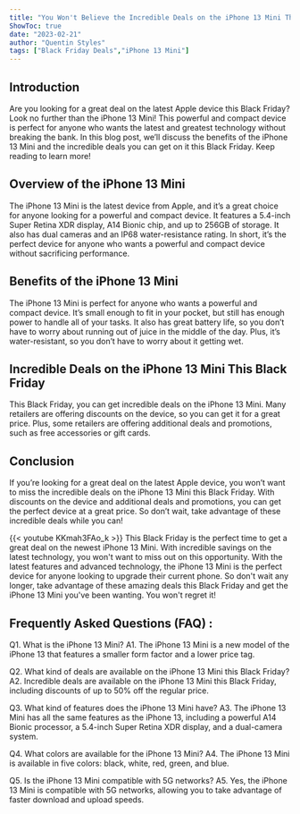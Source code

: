 ```yaml
---
title: "You Won't Believe the Incredible Deals on the iPhone 13 Mini This Black Friday!"
ShowToc: true 
date: "2023-02-21"
author: "Quentin Styles" 
tags: ["Black Friday Deals","iPhone 13 Mini"]
---
```

## Introduction

Are you looking for a great deal on the latest Apple device this Black Friday? Look no further than the iPhone 13 Mini! This powerful and compact device is perfect for anyone who wants the latest and greatest technology without breaking the bank. In this blog post, we’ll discuss the benefits of the iPhone 13 Mini and the incredible deals you can get on it this Black Friday. Keep reading to learn more! 

## Overview of the iPhone 13 Mini

The iPhone 13 Mini is the latest device from Apple, and it’s a great choice for anyone looking for a powerful and compact device. It features a 5.4-inch Super Retina XDR display, A14 Bionic chip, and up to 256GB of storage. It also has dual cameras and an IP68 water-resistance rating. In short, it’s the perfect device for anyone who wants a powerful and compact device without sacrificing performance.

## Benefits of the iPhone 13 Mini

The iPhone 13 Mini is perfect for anyone who wants a powerful and compact device. It’s small enough to fit in your pocket, but still has enough power to handle all of your tasks. It also has great battery life, so you don’t have to worry about running out of juice in the middle of the day. Plus, it’s water-resistant, so you don’t have to worry about it getting wet. 

## Incredible Deals on the iPhone 13 Mini This Black Friday

This Black Friday, you can get incredible deals on the iPhone 13 Mini. Many retailers are offering discounts on the device, so you can get it for a great price. Plus, some retailers are offering additional deals and promotions, such as free accessories or gift cards. 

## Conclusion

If you’re looking for a great deal on the latest Apple device, you won’t want to miss the incredible deals on the iPhone 13 Mini this Black Friday. With discounts on the device and additional deals and promotions, you can get the perfect device at a great price. So don’t wait, take advantage of these incredible deals while you can!

{{< youtube KKmah3FAo_k >}} 
This Black Friday is the perfect time to get a great deal on the newest iPhone 13 Mini. With incredible savings on the latest technology, you won't want to miss out on this opportunity. With the latest features and advanced technology, the iPhone 13 Mini is the perfect device for anyone looking to upgrade their current phone. So don't wait any longer, take advantage of these amazing deals this Black Friday and get the iPhone 13 Mini you've been wanting. You won't regret it!

## Frequently Asked Questions (FAQ) :
Q1. What is the iPhone 13 Mini?
A1. The iPhone 13 Mini is a new model of the iPhone 13 that features a smaller form factor and a lower price tag.

Q2. What kind of deals are available on the iPhone 13 Mini this Black Friday?
A2. Incredible deals are available on the iPhone 13 Mini this Black Friday, including discounts of up to 50% off the regular price.

Q3. What kind of features does the iPhone 13 Mini have?
A3. The iPhone 13 Mini has all the same features as the iPhone 13, including a powerful A14 Bionic processor, a 5.4-inch Super Retina XDR display, and a dual-camera system.

Q4. What colors are available for the iPhone 13 Mini?
A4. The iPhone 13 Mini is available in five colors: black, white, red, green, and blue.

Q5. Is the iPhone 13 Mini compatible with 5G networks?
A5. Yes, the iPhone 13 Mini is compatible with 5G networks, allowing you to take advantage of faster download and upload speeds.


